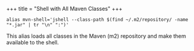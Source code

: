 +++
title = "Shell with All Maven Classes"
+++

```
alias mvn-shell='jshell --class-path $(find ~/.m2/repository/ -name "*.jar" | tr "\n" ":")'
```

This alias loads all classes in the Maven (m2) repository and make them
available to the shell.
